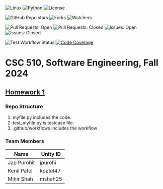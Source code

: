 ![Linux](https://img.shields.io/badge/Linux-FCC624?style=for-the-badge&logo=linux&logoColor=black) 
![Python](https://img.shields.io/badge/Python-3776AB?style=for-the-badge&logo=python&logoColor=white)
![License](https://img.shields.io/github/license/NCSU-SE-Fall-24/hw1.svg)

![GitHub Repo stars](https://img.shields.io/github/stars/NCSU-SE-Fall-24/hw1?cacheSeconds=0)
![Forks](https://img.shields.io/github/forks/NCSU-SE-Fall-24/hw1.svg)
![Watchers](https://img.shields.io/github/watchers/NCSU-SE-Fall-24/hw1.svg)

![Pull Requests: Open](https://img.shields.io/github/issues-pr/NCSU-SE-Fall-24/hw1.svg)
![Pull Requests: Closed](https://img.shields.io/github/issues-pr-closed/NCSU-SE-Fall-24/hw1.svg)
![Issues: Open](https://img.shields.io/github/issues/NCSU-SE-Fall-24/hw1.svg)
![Issues: Closed](https://img.shields.io/github/issues-closed/NCSU-SE-Fall-24/hw1.svg)

![Test Workflow Status](https://img.shields.io/github/actions/workflow/status/NCSU-SE-Fall-24/hw1/test.yml)
[![Code Coverage](https://codecov.io/github/NCSU-SE-Fall-24/hw1/branch/main/graph/badge.svg?token=Q7ET7NGT5H)](https://codecov.io/github/NCSU-SE-Fall-24/hw1)
# CSC 510, Software Engineering, Fall 2024 
## [Homework 1](https://txt.github.io/se24fall/hw1.html) 

### Repo Structure
1. myfile.py includes the code.
2. test_myfile.py is testcase file.
3. .github/workflows includes the workflow

### Team Members
| Name        | Unity ID |
|-------------|----------|
| Jap Purohit | jpurohi  |
| Kenil Patel | kpatel47 |
| Mihir Shah  | mshah25  |